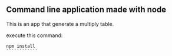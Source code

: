 ## Command line application made with node

This is an app that generate a multiply table.

execute this command:

`````````````
npm install
````````````